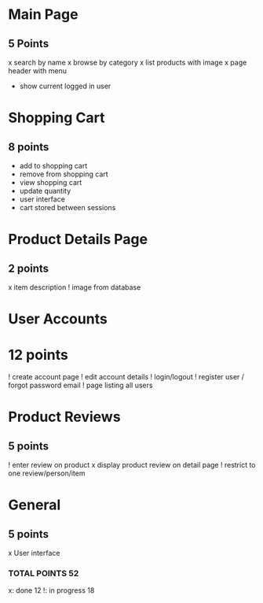 # Main Page  
## 5 Points   
x search by name
x browse by category
x list products with image
x page header with menu
- show current logged in user

# Shopping Cart
## 8 points
- add to shopping cart
- remove from shopping cart
- view shopping cart
- update quantity
- user interface
- cart stored between sessions

# Product Details Page
## 2 points
x item description
! image from database

# User Accounts
# 12 points
! create account page
! edit account details
! login/logout
! register user / forgot password email
! page listing all users

# Product Reviews
## 5 points
! enter review on product
x display product review on detail page
! restrict to one review/person/item

# General
## 5 points
x User interface

### TOTAL POINTS 52
x: done             12
!: in progress      18








